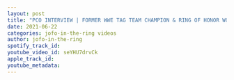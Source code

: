 ```yaml
---
layout: post
title: "PCO INTERVIEW | FORMER WWE TAG TEAM CHAMPION & RING OF HONOR WORLD CHAMPION| JOFO IN THE RING #60"
date: 2021-06-22
categories: jofo-in-the-ring videos
author: jofo-in-the-ring
spotify_track_id: 
youtube_video_id: seYHU7drvCk
apple_track_id: 
youtube_metadata: 
---
```

